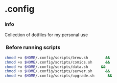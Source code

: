# .config

### Info

Collection of dotfiles for my personal use

###  Before running scripts

```bash
chmod +x $HOME/.config/scripts/brew.sh        &&
chmod +x $HOME/.config/scripts/comics.sh      &&
chmod +x $HOME/.config/scripts/data.sh      &&
chmod +x $HOME/.config/scripts/server.sh      &&
chmod +x $HOME/.config/scripts/upgrade.sh      &&
```
